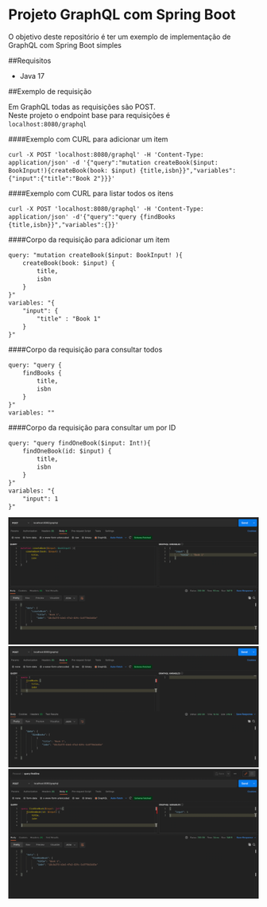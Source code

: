 # Projeto GraphQL com Spring Boot

O objetivo deste repositório é ter um exemplo de implementação de GraphQL com Spring Boot simples

##Requisitos
- Java 17

##Exemplo de requisição

Em GraphQL todas as requisições são POST.<br/>
Neste projeto o endpoint base para requisições é<br/>
`localhost:8080/graphql`

####Exemplo com CURL para adicionar um item
```
curl -X POST 'localhost:8080/graphql' -H 'Content-Type: application/json' -d '{"query":"mutation createBook($input: BookInput!){createBook(book: $input) {title,isbn}}","variables":{"input":{"title":"Book 2"}}}'
```
####Exemplo com CURL para listar todos os itens 
```
curl -X POST 'localhost:8080/graphql' -H 'Content-Type: application/json' -d'{"query":"query {findBooks {title,isbn}}","variables":{}}'
```
####Corpo da requisição para adicionar um item
```
query: "mutation createBook($input: BookInput! ){
    createBook(book: $input) {
        title,
        isbn
    }
}"
variables: "{
    "input": {
        "title" : "Book 1"
    }
}"
```
####Corpo da requisição para consultar todos
```
query: "query {
    findBooks {
        title,
        isbn
    }
}"
variables: ""
```
####Corpo da requisição para consultar um por ID
```
query: "query findOneBook($input: Int!){
    findOneBook(id: $input) {
        title,
        isbn
    }
}"
variables: "{
    "input": 1
}"
```

![img.png](exemploRequestMutationPostman.png)
![img.png](exemploRequestQueryPostman.png)
![img.png](exemploRequestQueryComParametrosPostman.png)
